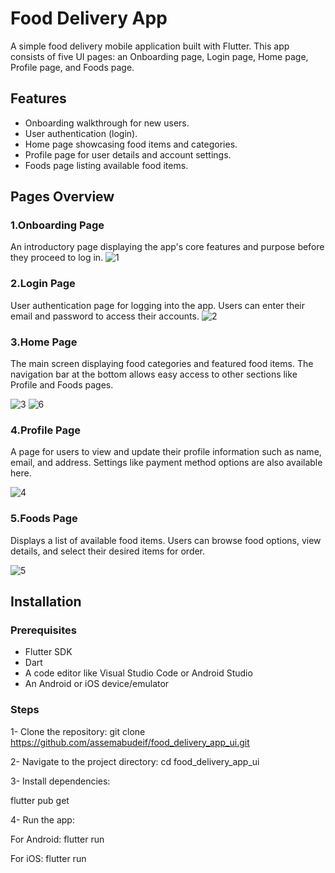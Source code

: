 # Food Delivery App
A simple food delivery mobile application built with Flutter. This app consists of five UI pages: an Onboarding page, Login page, Home page, Profile page, and Foods page.

## Features
- Onboarding walkthrough for new users.
- User authentication (login).
- Home page showcasing food items and categories.
- Profile page for user details and account settings.
- Foods page listing available food items.


## Pages Overview

### 1.Onboarding Page

An introductory page displaying the app's core features and purpose before they proceed to log in.
![1](https://github.com/user-attachments/assets/095d3318-0ded-4ca0-8ab3-87e3c3da920b)


### 2.Login Page

User authentication page for logging into the app.
Users can enter their email and password to access their accounts.
![2](https://github.com/user-attachments/assets/cb2031fd-e4f5-494f-8c4f-33777218b477)


### 3.Home Page

The main screen displaying food categories and featured food items.
The navigation bar at the bottom allows easy access to other sections like Profile and Foods pages.

![3](https://github.com/user-attachments/assets/53dc12b1-f59a-4565-9937-689cda7b7783)
![6](https://github.com/user-attachments/assets/395567c3-5228-4f09-bfce-8476b31907f0)


### 4.Profile Page

A page for users to view and update their profile information such as name, email, and address.
Settings like payment method options are also available here.

![4](https://github.com/user-attachments/assets/13bce30b-46b6-47cf-b1c7-f4a47bee0ac0)


### 5.Foods Page

Displays a list of available food items.
Users can browse food options, view details, and select their desired items for order.

![5](https://github.com/user-attachments/assets/643bf5b5-1ee4-4a61-88ae-1b5c92f9a439)


## Installation

### Prerequisites
- Flutter SDK
- Dart
- A code editor like Visual Studio Code or Android Studio
- An Android or iOS device/emulator


### Steps

1- Clone the repository:
  git clone https://github.com/assemabudeif/food_delivery_app_ui.git

2- Navigate to the project directory:
cd food_delivery_app_ui

3- Install dependencies:

flutter pub get

4- Run the app:

For Android:
flutter run

For iOS:
flutter run
